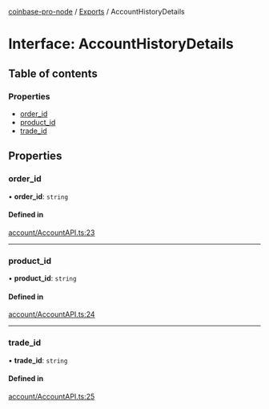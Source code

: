[coinbase-pro-node](../README.md) / [Exports](../modules.md) / AccountHistoryDetails

# Interface: AccountHistoryDetails

## Table of contents

### Properties

- [order_id](AccountHistoryDetails.md#order_id)
- [product_id](AccountHistoryDetails.md#product_id)
- [trade_id](AccountHistoryDetails.md#trade_id)

## Properties

### order_id

• **order_id**: `string`

#### Defined in

[account/AccountAPI.ts:23](https://github.com/bennycode/coinbase-pro-node/blob/208278f/src/account/AccountAPI.ts#L23)

---

### product_id

• **product_id**: `string`

#### Defined in

[account/AccountAPI.ts:24](https://github.com/bennycode/coinbase-pro-node/blob/208278f/src/account/AccountAPI.ts#L24)

---

### trade_id

• **trade_id**: `string`

#### Defined in

[account/AccountAPI.ts:25](https://github.com/bennycode/coinbase-pro-node/blob/208278f/src/account/AccountAPI.ts#L25)
